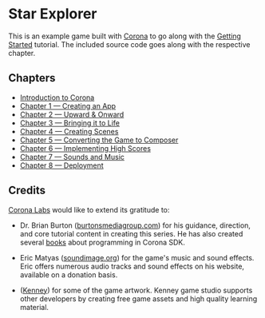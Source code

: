 # Star Explorer

This is an example game built with [Corona](http://www.coronalabs.com) to go along with the [Getting Started](https://docs.coronalabs.com/guide/programming/index.html) tutorial. The included source code goes along with the respective chapter.

## Chapters

* [Introduction to Corona](https://docs.coronalabs.com/guide/programming/intro/index.html)
* [Chapter 1 — Creating an App](https://docs.coronalabs.com/guide/programming/01/index.html)
* [Chapter 2 — Upward & Onward](https://docs.coronalabs.com/guide/programming/02/index.html)
* [Chapter 3 — Bringing it to Life](https://docs.coronalabs.com/guide/programming/03/index.html)
* [Chapter 4 — Creating Scenes](https://docs.coronalabs.com/guide/programming/04/index.html)
* [Chapter 5 — Converting the Game to Composer](https://docs.coronalabs.com/guide/programming/05/index.html)
* [Chapter 6 — Implementing High Scores](https://docs.coronalabs.com/guide/programming/06/index.html)
* [Chapter 7 — Sounds and Music](https://docs.coronalabs.com/guide/programming/07/index.html)
* [Chapter 8 — Deployment](https://docs.coronalabs.com/guide/programming/08/index.html)

## Credits

[Corona Labs](http://www.coronalabs.com) would like to extend its gratitude to:

* Dr. Brian Burton ([burtonsmediagroup.com](http://www.burtonsmediagroup.com)) for his guidance, direction, and core tutorial content in creating this series. He has also created several [books](http://www.burtonsmediagroup.com/) about programming in Corona SDK.

* Eric Matyas ([soundimage.org](http://www.soundimage.org)) for the game's music and sound effects. Eric offers numerous audio tracks and sound effects on his website, available on a donation basis.

* ([Kenney](http://kenney.nl/)) for some of the game artwork. Kenney game studio supports other developers by creating free game assets and high quality learning material.
